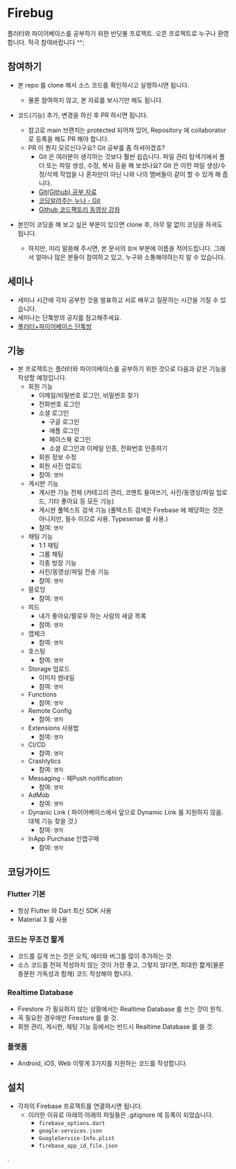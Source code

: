 # Firebug

플러터와 파이어베이스를 공부하기 위한 반딧불 프로젝트. 오픈 프로젝트로 누구나 환영합니다. 적극 참여바랍니다 ^^;

## 참여하기

- 본 repo 를 clone 해서 소스 코드를 확인하시고 실행하시면 됩니다.
  - 물론 참여하지 않고, 본 자료를 보시기만 해도 됩니다.

- 코드(기능) 추가, 변경을 하신 후 PR 하시면 됩니다.
  - 참고로 main 브랜치는 protected 되어져 있어, Repository 에 collaborator 로 등록을 해도 PR 해야 합니다.
  - PR 이 뭔지 모르신다구요? Git 공부를 좀 하셔야겠죠?
    - Git 은 여러분이 생각하는 것보다 훨씬 쉽습니다. 파일 관리 탐색기에서 폴더 또는 파일 생성, 수정, 복사 등을 해 보셨나요? Git 은 이런 파일 생성/수정/삭제 작업을 나 혼자만이 아닌 나와 나의 멤버들이 같이 할 수 있게 해 줍니다.
    -  [Git(Github) 공부  자료](https://velog.io/@2-pi-r/%EA%B9%83-%EA%B9%83%ED%97%88%EB%B8%8C-%EA%B3%B5%EB%B6%80%EC%9E%90%EB%A3%8C-%EC%B6%94%EC%B2%9C)
    -  [코딩알려주는 누나 - Git](https://www.youtube.com/watch?v=cwC8t9dno2s)
    -  [Github 코드팩토리 동영상 강좌](https://www.youtube.com/watch?v=c4NbqmewsWU)

- 본인이 코딩을 해 보고 싶은 부분이 있으면 clone 후, 아무 말 없이 코딩을 하셔도 됩니다.
  - 하지만, 미리 말씀해 주시면, 본 문서의 `참여` 부분에 이름을 적어드립니다. 그래서 얼마나 많은 분들이 참여하고 있고, 누구와 소통해야하는지 알 수 있습니다.


## 세미나

- 세미나 시간에 각자 공부한 것을 발표하고 서로 배우고 질문하는 시간을 가질 수 있습니다.
- 세미나는 단톡방의 공지를 참고해주세요.
- [플러터+파이어베이스 단톡방](https://open.kakao.com/o/gaScS0nf)



## 기능

- 본 프로젝트는 플러터와 파이이베이스를 공부하기 위한 것으로 다음과 같은 기능을 작성할 예정입니다.
  - 회원 기능
    - 이메일/비밀번호 로그인, 비밀번호 찾기
    - 전화번호 로그인
    - 소셜 로그인
      - 구글 로그인
      - 애플 로그인
      - 페이스북 로그인
      - 소셜 로그인과 이메일 인증, 전화번호 인증하기
    - 회원 정보 수정
    - 회원 사진 업로드
    - 참여: `영자`
  - 게시판 기능
    - 게시판 기능 전체 (카테고리 관리, 코멘트 들여쓰기, 사진/동영상/파일 업로드, 기타 좋아요 등 모든 기능)
    - 게시판 풀텍스트 검색 기능 (풀텍스트 검색은 Firebase 에 해당하는 것은 아니지만, 필수 이므로 사용. Typesense 를 사용.)
    - 참여: `영자`
  - 채팅 기능
    - 1:1 채팅
    - 그룹 채팅
    - 각종 방장 기능
    - 사진/동영상/파일 전송 기능
    - 참여: `영자`
  - 팔로잉
    - 참여: `영자`
  - 피드
    - 내가 좋아요/팔로우 하는 사람의 새글 목록
    - 참여: `영자`
  - 앱체크
    - 참여: `영자`
  - 호스팅
    - 참여: `영자`
  - Storage 업로드
    - 이미지 썸네일
    - 참여: `영자`
  - Functions
    - 참여: `영자`
  - Remote Config
    - 참여: `영자`
  - Extensions 사용법
    - 참여: `영자`
  - CI/CD
    - 참여: `영자`
  - Crashlytics
    - 참여: `영자`
  - Messaging - 헤Push noitification
    - 참여: `영자`
  - AdMob
    - 참여: `영자`
  - Dynanic Link ( 파이어베이스에서 앞으로 Dynamic Link 를 지원하지 않음. 대체 기능 찾을 것.)
    - 참여: `영자`
  - InApp Purchase 인앱구매
    - 참여: `영자`


## 코딩가이드

### Flutter 기본

- 항상 Flutter 와 Dart 최신 SDK 사용
- Material 3 를 사용


### 코드는 무조건 짧게

- 코드를 길게 쓰는 것은 오직, 에러와 버그를 많이 추가하는 것.
- 소스 코드를 전혀 작성하지 않는 것이 가장 좋고, 그렇지 않다면, 최대한 짧게(물론 충분한 가독성과 함께) 코드 작성해야 합니다.

### Realtime Database

- Firestore 가 필요하지 않는 상황에서는 Realtime Database 를 쓰는 것이 원칙.
- 꼭 필요한 경우에만 Firestore 를 쓸 것.
- 회원 관리, 게시판, 채팅 기능 등에서는 반드시 Realtime Database 를 쓸 것.



### 플랫폼

- Android, iOS, Web 이렇게 3가지를 지원하는 코드를 작성합니다.


## 설치

- 각자의 Firebase 프로젝트를 연결하시면 됩니다.
  - 이러한 이유로 아래의 아래의 파일들은 .gitignore 에 등록이 되었습니다.
    - `firebase_options.dart`
    - `google-services.json`
    - `GoogleService-Info.plist`
    - `firebase_app_id_file.json`



.
